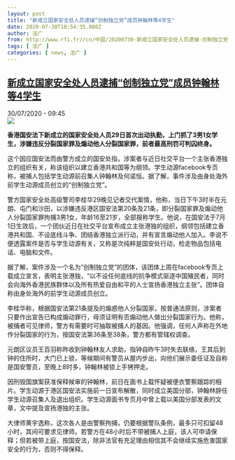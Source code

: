 ```yaml
---
layout: post
title: "新成立国家安全处人员逮捕“创制独立党”成员钟翰林等4学生"
date: 2020-07-30T10:54:35.000Z
author: 法广
from: http://www.rfi.fr//cn/中国/20200730-新成立国家安全处人员逮捕-创制独立党-成员钟翰林等4学生
tags: [ 法广 ]
categories: [ news, 法广 ]
---
```

<!--1596106475000-->
[新成立国家安全处人员逮捕“创制独立党”成员钟翰林等4学生](http://www.rfi.fr//cn/%E4%B8%AD%E5%9B%BD/20200730-%E6%96%B0%E6%88%90%E7%AB%8B%E5%9B%BD%E5%AE%B6%E5%AE%89%E5%85%A8%E5%A4%84%E4%BA%BA%E5%91%98%E9%80%AE%E6%8D%95-%E5%88%9B%E5%88%B6%E7%8B%AC%E7%AB%8B%E5%85%9A-%E6%88%90%E5%91%98%E9%92%9F%E7%BF%B0%E6%9E%97%E7%AD%894%E5%AD%A6%E7%94%9F)
------

<div>
<div>30/07/2020 - 09:45</div><img src="https://s.rfi.fr/media/display/57c2d0aa-d238-11ea-9c07-005056bf87d6/w:310/p:16x9/HK0730.jpg"><p><strong>香港国安法下新成立的国家安全处人员29日首次出动执勤，上门抓了3男1女学生，涉嫌违反分裂国家罪及煽动他人分裂国家罪，前者最高刑罚可判囚终身。</strong></p><div class="t-content__body u-clearfix"><div class="m-interstitial"></div><p>这个因应国安法而由警方成立的国安处指，涉案者与近日社交平台一个主张香港独立的组织有关，称该组织以建立香港共和国等为纲领。学生动源facebook专页称，被捕人包括学生动源前召集人钟翰林及何诺恒。据了解，事件涉及由身处海外前学生动源成员创立的“创制独立党”。</p><p>警方国家安全处高级警司李桂华29晚见记者交代案情，他称，当日下午3时半在元朗、屯门和沙田，以涉嫌违反港区国安法第20条及21条，即分裂国家罪及煽动他人分裂国家罪拘捕3男1女，年龄16至21岁，全部报称学生。他说，在国安法于7月1日生效后，一个团伙近日在社交平台宣布成立主张港独的组织，纲领包括建立香港共和国、不设底线斗争、团结香港独立派行动，并有宣言煽动他人加入。李说不便透露案件是否与学生动源有关，又称是次纯粹是国安处行动，检走物品包括电话、电脑和文件。</p><p>据了解，案件涉及一个名为“创制独立党”的团体，该团体上周在facebook专页上载成立宣言，表明主张港独，“以不设任何底线的抗争模式驱逐中国殖民者，同时会向海外香港民族群体以及所有热爱自由和平的人士宣扬香港独立主张”。团体自称由身处海外的前学生动源成员创立。</p><p>李桂华称，根据国安法第21条提及的煽惑他人分裂国家，按普通法原则，涉案者只要作出宣告已构成煽动罪行，毋须证明有否煽动他人做出分裂国家行为。他称，被捕者可见律师，警方有需要时可抽取被捕人的基因。他强调，任何人声称在外地作分裂国家的行为，按国安法第36条至38条，警方都有管辖权调查。</p><p>元朗区议员王百羽称昨收到钟翰林友人求助，指钟自昨午3时失去联络，王其后到钟的住所时，大门已上锁，等候期间有警员从屋内步出，向他们展示委任证及自称是国安警员，至晚上8时多，钟翰林被锁上手铐押走。</p><p>因刑毁国旗案获准保释候审的钟翰林，前日在面书上载怀疑被便衣警察跟踪的相片。学生动源于港区国安法实施前一日宣布解散，同时成立美国分部，钟翰林辞任学生动源召集人及退出组织。学生动源面书专页月中曾上载以美国分部发表的文章，文中提及宣扬港独的主张。</p><p>大律师黄宇逸称，这次各人是由警察拘捕，仍要根据警队条例，最多只可扣留48小时，其间可要求见律师。若警方在48小时后不带被捕人上庭，该人可申请保释；但若被带上庭，按国安法，除非法官有充足理由相信其不会继续实施危害国家安全的行为，否则不得保释。</p><div class="o-self-promo o-self-promo--nl o-self-promo--hidden" data-selfpromo-newsletter></div><div class="o-self-promo o-self-promo--app o-self-promo--hidden" data-selfpromo-app></div></div>
</div>
